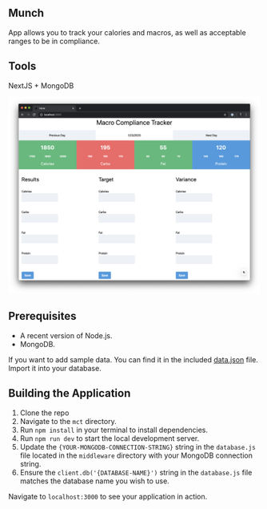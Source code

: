 ## Munch
App allows you to track your calories and macros, as well as acceptable ranges to be in compliance.

## Tools
NextJS + MongoDB

![MCT App](./article/images/mct-app.png)

## Prerequisites

- A recent version of Node.js.
- MongoDB. 

If you want to add sample data. You can find it in the included [data.json](./mct/data.json) file. Import it into your database.

## Building the Application

1. Clone the repo
2. Navigate to the `mct` directory.
3. Run `npm install` in your terminal to install dependencies.
4. Run `npm run dev` to start the local development server.
5. Update the `{YOUR-MONGODB-CONNECTION-STRING}` string in the `database.js` file located in the `middleware` directory with your MongoDB connection string.
6. Ensure the `client.db('{DATABASE-NAME}')` string in the `database.js` file matches the database name you wish to use.

Navigate to `localhost:3000` to see your application in action. 
